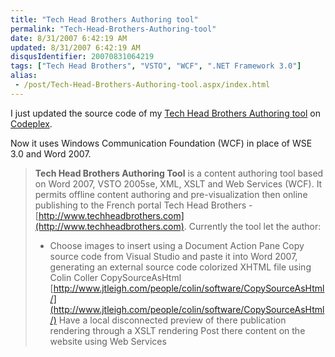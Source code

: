 ```yaml
---
title: "Tech Head Brothers Authoring tool"
permalink: "Tech-Head-Brothers-Authoring-tool"
date: 8/31/2007 6:42:19 AM
updated: 8/31/2007 6:42:19 AM
disqusIdentifier: 20070831064219
tags: ["Tech Head Brothers", "VSTO", "WCF", ".NET Framework 3.0"]
alias:
 - /post/Tech-Head-Brothers-Authoring-tool.aspx/index.html
---
```

I just updated the source code of my [Tech Head Brothers Authoring tool](http://www.codeplex.com/THBAuthoring) on [Codeplex](http://www.codeplex.com/).

Now it uses Windows Communication Foundation (WCF) in place of WSE 3.0 and Word 2007.
<!-- more -->

> **Tech Head Brothers Authoring Tool** is a content authoring tool based on Word 2007, VSTO 2005se, XML, XSLT and Web Services (WCF).
> It permits offline content authoring and pre-visualization then online publishing to the French portal Tech Head Brothers - [http://www.techheadbrothers.com](http://www.techheadbrothers.com).
> Currently the tool let the author:
> 
> *   Choose images to insert using a Document Action Pane  Copy source code from Visual Studio and paste it into Word 2007, generating an external source code colorized XHTML file using Colin Coller CopySourceAsHtml [http://www.jtleigh.com/people/colin/software/CopySourceAsHtml/](http://www.jtleigh.com/people/colin/software/CopySourceAsHtml/)  Have a local disconnected preview of there publication rendering through a XSLT rendering  Post there content on the website using Web Services
